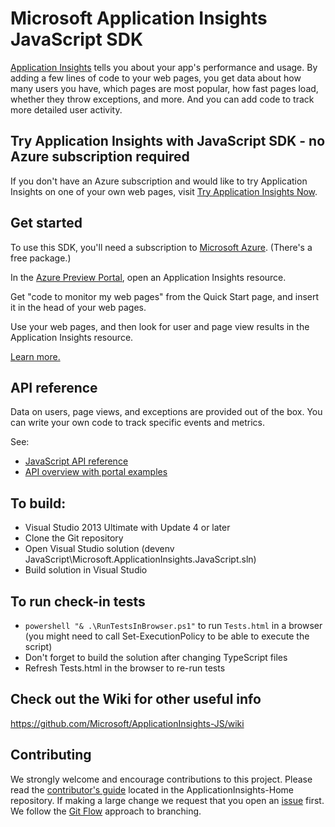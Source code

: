 ﻿# Microsoft Application Insights JavaScript SDK

[Application Insights](https://azure.microsoft.com/services/application-insights/) tells you about your app's performance and usage. By adding a few lines of code to your web pages, you get data about how many users you have, which pages are most popular, how fast pages load, whether they throw exceptions, and more. And you can add code to track more detailed user activity.

## Try Application Insights with JavaScript SDK - no Azure subscription required
If you don't have an Azure subscription and would like to try Application Insights on one of your own web pages, visit [Try Application Insights Now](http://aka.ms/ainow). 

## Get started

To use this SDK, you'll need a subscription to [Microsoft Azure](https://azure.com). (There's a free package.)

In the [Azure Preview Portal](https://portal.azure.com), open an Application Insights resource. 

Get "code to monitor my web pages" from the Quick Start page, and insert it in the head of your web pages. 

Use your web pages, and then look for user and page view results in the Application Insights resource. 

[Learn more.](https://azure.microsoft.com/documentation/articles/app-insights-javascript/)


## API reference

Data on users, page views, and exceptions are provided out of the box. You can write your own code to track specific events and metrics.

See:

* [JavaScript API reference](https://github.com/Microsoft/ApplicationInsights-JS/blob/master/API-reference.md)
* [API overview with portal examples](https://azure.microsoft.com/documentation/articles/app-insights-api-custom-events-metrics/)

## To build:

* Visual Studio 2013 Ultimate with Update 4 or later
* Clone the Git repository 
* Open Visual Studio solution (devenv JavaScript\Microsoft.ApplicationInsights.JavaScript.sln)
* Build solution in Visual Studio

## To run check-in tests
* `powershell "& .\RunTestsInBrowser.ps1"` to run `Tests.html` in a browser (you might need to call Set-ExecutionPolicy to be able to execute the script)
* Don't forget to build the solution after changing TypeScript files
* Refresh Tests.html in the browser to re-run tests

## Check out the Wiki for other useful info

https://github.com/Microsoft/ApplicationInsights-JS/wiki

## Contributing

We strongly welcome and encourage contributions to this project. Please read the [contributor's guide][ContribGuide] located in the ApplicationInsights-Home repository. If making a large change we request that you open an [issue][GitHubIssue] first. We follow the [Git Flow][GitFlow] approach to branching. 

[ContribGuide]: https://github.com/Microsoft/ApplicationInsights-Home/blob/master/CONTRIBUTING.md
[GitFlow]: http://nvie.com/posts/a-successful-git-branching-model/
[GitHubIssue]: https://github.com/Microsoft/ApplicationInsights-JS/issues
